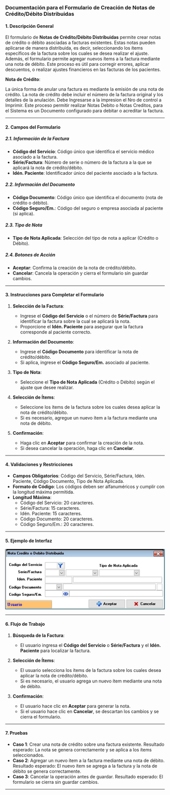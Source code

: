 ### **Documentación para el Formulario de Creación de Notas de Crédito/Débito Distribuidas**

#### **1. Descripción General**
El formulario de **Notas de Crédito/Débito Distribuidas** permite crear notas de crédito o débito asociadas a facturas existentes. Estas notas pueden aplicarse de manera distribuida, es decir, seleccionando los ítems específicos de la factura sobre los cuales se desea realizar el ajuste. Además, el formulario permite agregar nuevos ítems a la factura mediante una nota de débito. Este proceso es útil para corregir errores, aplicar descuentos, o realizar ajustes financieros en las facturas de los pacientes.

 **Nota de Crédito**: 
 
 La única forma de anular una factura es mediante la emisión de una nota de crédito. La nota de crédito debe incluir el número de la factura original y los detalles de la anulación.
 Debe Ingresarse a la impresion el Nro de control a Imprimir.
 Este proceso permitir realizar Notas Debito o Notas Creditos, para el Sistema es un Documento configurado para debitar o acreditar la factura.

---

#### **2. Campos del Formulario**

##### **2.1. Información de la Factura**
- **Código del Servicio**: Código único que identifica el servicio médico asociado a la factura.
- **Série/Factura**: Número de serie o número de la factura a la que se aplicará la nota de crédito/débito.
- **Idén. Paciente**: Identificador único del paciente asociado a la factura.

##### **2.2. Información del Documento**
- **Código Documento**: Código único que identifica el documento (nota de crédito o débito).
- **Código Seguro/Em.**: Código del seguro o empresa asociada al paciente (si aplica).

##### **2.3. Tipo de Nota**
- **Tipo de Nota Aplicada**: Selección del tipo de nota a aplicar (Crédito o Débito).

##### **2.4. Botones de Acción**
- **Aceptar**: Confirma la creación de la nota de crédito/débito.
- **Cancelar**: Cancela la operación y cierra el formulario sin guardar cambios.

---

#### **3. Instrucciones para Completar el Formulario**

1. **Selección de la Factura**:
   - Ingrese el **Código del Servicio** o el número de **Série/Factura** para identificar la factura sobre la cual se aplicará la nota.
   - Proporcione el **Idén. Paciente** para asegurar que la factura corresponde al paciente correcto.

2. **Información del Documento**:
   - Ingrese el **Código Documento** para identificar la nota de crédito/débito.
   - Si aplica, ingrese el **Código Seguro/Em.** asociado al paciente.

3. **Tipo de Nota**:
   - Seleccione el **Tipo de Nota Aplicada** (Crédito o Débito) según el ajuste que desee realizar.

4. **Selección de Ítems**:
   - Seleccione los ítems de la factura sobre los cuales desea aplicar la nota de crédito/débito.
   - Si es necesario, agregue un nuevo ítem a la factura mediante una nota de débito.

5. **Confirmación**:
   - Haga clic en **Aceptar** para confirmar la creación de la nota.
   - Si desea cancelar la operación, haga clic en **Cancelar**.

---

#### **4. Validaciones y Restricciones**

- **Campos Obligatorios**: Código del Servicio, Série/Factura, Idén. Paciente, Código Documento, Tipo de Nota Aplicada.
- **Formato de Código**: Los códigos deben ser alfanuméricos y cumplir con la longitud máxima permitida.
- **Longitud Máxima**:
  - Código del Servicio: 20 caracteres.
  - Série/Factura: 15 caracteres.
  - Idén. Paciente: 15 caracteres.
  - Código Documento: 20 caracteres.
  - Código Seguro/Em.: 20 caracteres.

---

#### **5. Ejemplo de Interfaz**

![Notas de credito distribuidas](images/NOTASDISTRIBUIDAS/CParametros.JPG)

---

#### **6. Flujo de Trabajo**

1. **Búsqueda de la Factura**:
   - El usuario ingresa el **Código del Servicio** o **Série/Factura** y el **Idén. Paciente** para localizar la factura.

2. **Selección de Ítems**:
   - El usuario selecciona los ítems de la factura sobre los cuales desea aplicar la nota de crédito/débito.
   - Si es necesario, el usuario agrega un nuevo ítem mediante una nota de débito.

3. **Confirmación**:
   - El usuario hace clic en **Aceptar** para generar la nota.
   - Si el usuario hace clic en **Cancelar**, se descartan los cambios y se cierra el formulario.

---

#### **7. Pruebas**

- **Caso 1**: Crear una nota de crédito sobre una factura existente. Resultado esperado: La nota se genera correctamente y se aplica a los ítems seleccionados.
- **Caso 2**: Agregar un nuevo ítem a la factura mediante una nota de débito. Resultado esperado: El nuevo ítem se agrega a la factura y la nota de débito se genera correctamente.
- **Caso 3**: Cancelar la operación antes de guardar. Resultado esperado: El formulario se cierra sin guardar cambios.

---
